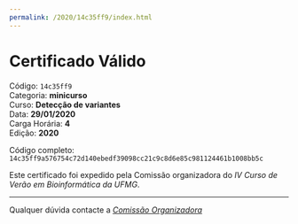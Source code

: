 ```yaml
---
permalink: /2020/14c35ff9/index.html
---
```


# Certificado Válido

Código: `14c35ff9`<br>
Categoria: **minicurso**<br>
Curso: **Detecção de variantes**<br>
Data: **29/01/2020**<br>
Carga Horária: **4**<br>
Edição: **2020**<br>


Código completo: `14c35ff9a576754c72d140ebedf39098cc21c9c8d6e85c981124461b1008bb5c`


Este certificado foi expedido pela Comissão organizadora do *IV Curso de Verão em Bioinformática da UFMG*.

----

Qualquer dúvida contacte a [_Comissão Organizadora_](<mailto:cursobioinfoufmg@gmail.com$subject=[Certificados]>)

